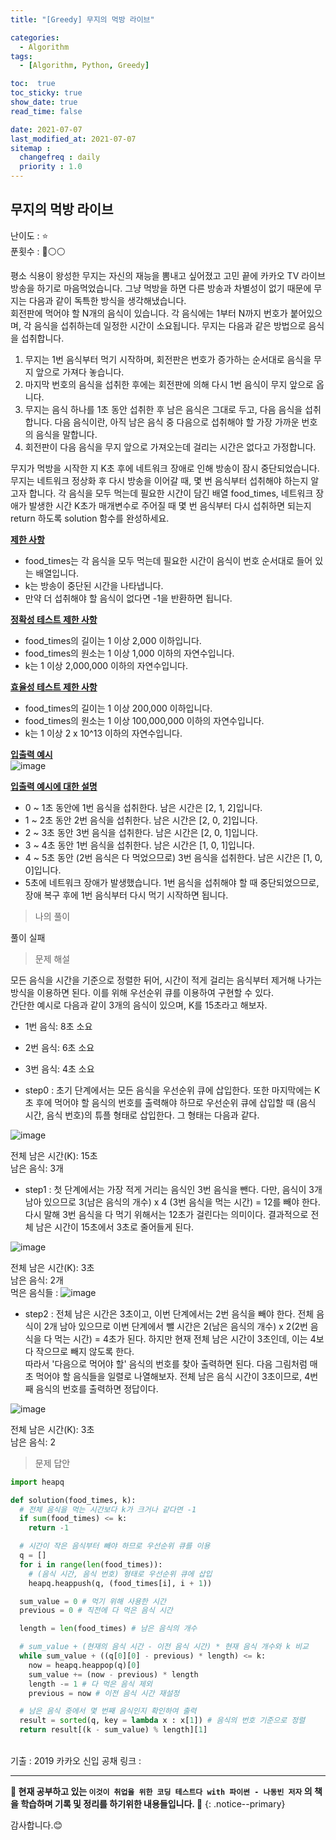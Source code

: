 ```yaml
---
title: "[Greedy] 무지의 먹방 라이브"

categories:
  - Algorithm
tags:
  - [Algorithm, Python, Greedy]

toc:  true
toc_sticky: true
show_date: true
read_time: false

date: 2021-07-07
last_modified_at: 2021-07-07
sitemap :
  changefreq : daily
  priority : 1.0
---
```


## 무지의 먹방 라이브  

난이도 : ⭐  
푼횟수 : 🔴⚪⚪  

평소 식용이 왕성한 무지는 자신의 재능을 뽐내고 싶어졌고 고민 끝에 카카오 TV 라이브 방송을 하기로 마음먹었습니다. 그냥 먹방을 하면 다른 방송과 차별성이 없기 때문에 무지는 다음과 같이 독특한 방식을 생각해냈습니다.  
회전판에 먹어야 할 N개의 음식이 있습니다. 각 음식에는 1부터 N까지 번호가 붙어있으며, 각 음식을 섭취하는데 일정한 시간이 소요됩니다. 무지는 다음과 같은 방법으로 음식을 섭취합니다.  

1. 무지는 1번 음식부터 먹기 시작하며, 회전판은 번호가 증가하는 순서대로 음식을 무지 앞으로 가져다 놓습니다.  
2. 마지막 번호의 음식을 섭취한 후에는 회전판에 의해 다시 1번 음식이 무지 앞으로 옵니다.  
3. 무지는 음식 하나를 1초 동안 섭취한 후 남은 음식은 그대로 두고, 다음 음식을 섭취합니다. 다음 음식이란, 아직 남은 음식 중 다음으로 섭취해야 할 가장 가까운 번호의 음식을 말합니다.  
4. 회전판이 다음 음식을 무지 앞으로 가져오는데 걸리는 시간은 없다고 가정합니다.  

무지가 먹방을 시작한 지 K초 후에 네트워크 장애로 인해 방송이 잠시 중단되었습니다. 무지는 네트워크 정상화 후 다시 방송을 이어갈 때, 몇 번 음식부터 섭취해야 하는지 알고자 합니다. 각 음식을 모두 먹는데 필요한 시간이 담긴 배열 food_times, 네트워크 장애가 발생한 시간 K초가 매개변수로 주어질 때 몇 번 음식부터 다시 섭취하면 되는지 return 하도록 solution 함수를 완성하세요.  

**<u>제한 사항</u>**  
- food_times는 각 음식을 모두 먹는데 필요한 시간이 음식이 번호 순서대로 들어 있는 배열입니다.  
- k는 방송이 중단된 시간을 나타냅니다.  
- 만약 더 섭취해야 할 음식이 없다면 -1을 반환하면 됩니다.  

**<u>정확성 테스트 제한 사항</u>**  
- food_times의 길이는 1 이상 2,000 이하입니다.  
- food_times의 원소는 1 이상 1,000 이하의 자연수입니다.  
- k는 1 이상 2,000,000 이하의 자연수입니다.  

**<u>효율성 테스트 제한 사항</u>**  
- food_times의 길이는 1 이상 200,000 이하입니다.  
- food_times의 원소는 1 이상 100,000,000 이하의 자연수입니다.  
- k는 1 이상 2 x 10^13 이하의 자연수입니다.

**<u>입출력 예시</u>**  
![image](https://user-images.githubusercontent.com/37467408/124706221-e1d29d00-df31-11eb-9e02-8ab81da020b5.PNG)    

**<u>입출력 예시에 대한 설명</u>**  
- 0 ~ 1초 동안에 1번 음식을 섭취한다. 남은 시간은 [2, 1, 2]입니다.  
- 1 ~ 2초 동안 2번 음식을 섭취한다. 남은 시간은 [2, 0, 2]입니다.  
- 2 ~ 3초 동안 3번 음식을 섭취한다. 남은 시간은 [2, 0, 1]입니다.  
- 3 ~ 4초 동안 1번 음식을 섭취한다. 남은 시간은 [1, 0, 1]입니다.  
- 4 ~ 5초 동안 (2번 음식은 다 먹었으므로) 3번 음식을 섭취한다. 남은 시간은 [1, 0, 0]입니다.  
- 5초에 네트워크 장애가 발생했습니다. 1번 음식을 섭취해야 할 때 중단되었으므로, 장애 복구 후에 1번 음식부터 다시 먹기 시작하면 됩니다.  

> 나의 풀이  

풀이 실패  

> 문제 해설  

모든 음식을 시간을 기준으로 정렬한 뒤어, 시간이 적게 걸리는 음식부터 제거해 나가는 방식을 이용하면 된다. 이를 위해 우선순위 큐를 이용하여 구현할 수 있다.  
간단한 예시로 다음과 같이 3개의 음식이 있으며, K를 15초라고 해보자.  
- 1번 음식: 8초 소요  
- 2번 음식: 6초 소요  
- 3번 음식: 4초 소요  

- step0 : 초기 단계에서는 모든 음식을 우선순위 큐에 삽입한다. 또한 마지막에는 K초 후에 먹어야 할 음식의 번호를 출력해야 하므로 우선순위 큐에 삽입할 때 (음식 시간, 음식 번호)의 튜플 형태로 삽입한다. 그 형태는 다음과 같다.  

![image](https://user-images.githubusercontent.com/37467408/124714372-a4bfd800-df3c-11eb-90f4-3dd4c1f979d4.PNG)  

전체 남은 시간(K): 15초  
남은 음식: 3개  

- step1 : 첫 단계에서는 가장 적게 거리는 음식인 3번 음식을 뺀다. 다만, 음식이 3개 남아 있으므로 3(남은 음식의 개수) x 4 (3번 음식을 먹는 시간) = 12를 빼야 한다. 다시 말해 3번 음식을 다 먹기 위해서는 12초가 걸린다는 의미이다. 결과적으로 전체 남은 시간이 15초에서 3초로 줄어들게 된다.  

![image](https://user-images.githubusercontent.com/37467408/124714602-eb153700-df3c-11eb-9359-f876578c4d60.PNG)  

전체 남은 시간(K): 3초  
남은 음식: 2개  
먹은 음식들 : ![image](https://user-images.githubusercontent.com/37467408/124714674-02542480-df3d-11eb-828f-f0e9bc101791.PNG)  

- step2 : 전체 남은 시간은 3초이고, 이번 단계에서는 2번 음식을 빼야 한다. 전체 음식이 2개 남아 있으므로 이번 단계에서 뺄 시간은 2(남은 음식의 개수) x 2(2번 음식을 다 먹는 시간) = 4초가 된다. 하지만 현재 전체 남은 시간이 3초인데, 이는 4보다 작으므로 빼지 않도록 한다.  
따라서 '다음으로 먹어야 할' 음식의 번호를 찾아 출력하면 된다. 다음 그림처럼 매초 먹어야 할 음식들을 일렬로 나열해보자. 전체 남은 음식 시간이 3초이므로, 4번째 음식의 번호를 출력하면 정답이다.  

![image](https://user-images.githubusercontent.com/37467408/124714862-43e4cf80-df3d-11eb-9428-c5857a25f160.PNG)  

전체 남은 시간(K): 3초  
남은 음식: 2  

> 문제 답안  

```python
import heapq

def solution(food_times, k):
  # 전체 음식을 먹는 시간보다 k가 크거나 같다면 -1
  if sum(food_times) <= k:
    return -1

  # 시간이 작은 음식부터 빼야 하므로 우선순위 큐를 이용
  q = []
  for i in range(len(food_times)):
    # (음식 시간, 음식 번호) 형태로 우선순위 큐에 삽입
    heapq.heappush(q, (food_times[i], i + 1))

  sum_value = 0 # 먹기 위해 사용한 시간
  previous = 0 # 직전에 다 먹은 음식 시간

  length = len(food_times) # 남은 음식의 개수

  # sum_value + (현재의 음식 시간 - 이전 음식 시간) * 현재 음식 개수와 k 비교
  while sum_value + ((q[0][0] - previous) * length) <= k:
    now = heapq.heappop(q)[0]
    sum_value += (now - previous) * length
    length -= 1 # 다 먹은 음식 제외
    previous = now # 이전 음식 시간 재설정

  # 남은 음식 중에서 몇 번째 음식인지 확인하여 출력
  result = sorted(q, key = lambda x : x[1]) # 음식의 번호 기준으로 정렬
  return result[(k - sum_value) % length][1]
```

<br>
기출 : 2019 카카오 신입 공채  
링크 : <https://programmers.co.kr/learn/courses/30/lessons/42891>

---
**🐢 현재 공부하고 있는 `이것이 취업을 위한 코딩 테스트다 with 파이썬 - 나동빈 저자` 의 책을 학습하며 기록 및 정리를 하기위한 내용들입니다. 🐢**
{: .notice--primary}

감사합니다.😊
